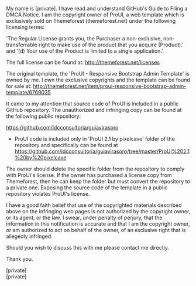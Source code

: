 My name is [private]. I have read and understand GitHub's Guide to Filing a DMCA Notice. I am the copyright owner of ProUI, a web template which is exclusively sold on Themeforest (themeforest.net) under the following licensing terms:

'The Regular License grants you, the Purchaser a non-exclusive, non-transferrable right to make use of the product that you acquire 
(Product).' and '(d) Your use of the Product is limited to a single application.'

The full license can be found at:
http://themeforest.net/licenses 

The original template, the 'ProUI - Responsive Bootstrap Admin Template' is owned by me. I own the exclusive copyrights and the template can be found for sale at:
http://themeforest.net/item/proui-responsive-bootstrap-admin-template/6769035 

It came to my attention that source code of ProUI is included in a public GitHub repository. The unauthorized and infringing copy can be found at the following public repository:

https://github.com/idcconsultoria/guiavirasoro
- ProUI code is included only in 'ProUI 2.1 by pixelcave' folder of the repository and specifically can be found at https://github.com/idcconsultoria/guiavirasoro/tree/master/ProUI%202.1%20by%20pixelcave

The owner should delete the specific folder from the repository to comply with ProUI's license. If the owner has purchased a license copy from Themeforest, then he can keep the folder but must convert the repository to a private one. Exposing the source code of the template in a public repository violates ProUI's license.


I have a good faith belief that use of the copyrighted materials described above on the infringing web pages is not authorized by the copyright owner, or its agent, or the law. I swear, under penalty of perjury, that the information in this notification is accurate and that I am the copyright owner, or am authorized to act on behalf of the owner, of an exclusive right that is allegedly infringed.

Should you wish to discuss this with me please contact me directly.

Thank you.

[private] <pixelcave>  
[private]
